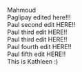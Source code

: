 
Mahmoud<br />
Paglipay edited here!!!<br />
Paul second edit HERE!!<br />
Paul third edit HERE!!<br />
Paul third edit HERE!!<br />
Paul fourth edit HERE!!<br />
Paul fifth edit HERE!!<br />
This is Kathleen :) <br />

